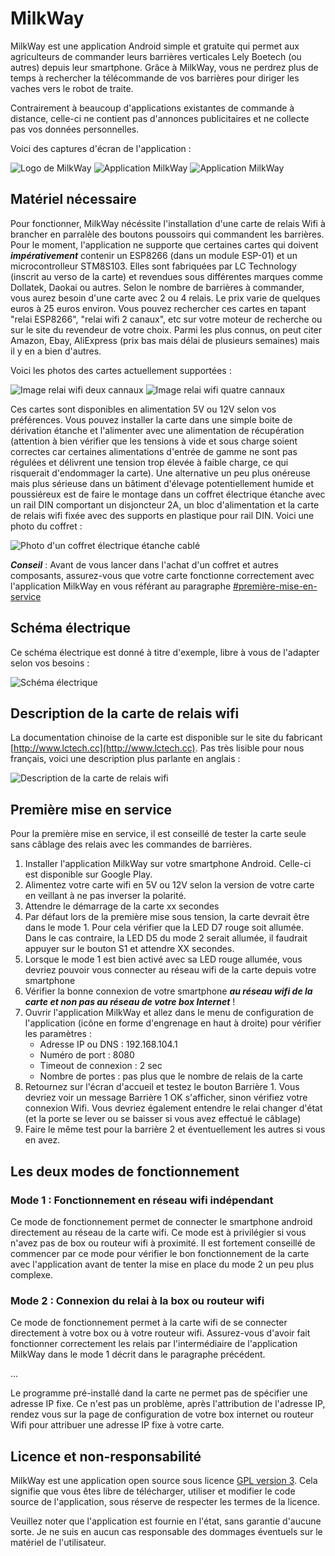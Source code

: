 # MilkWay

MilkWay est une application Android simple et gratuite qui permet aux agriculteurs de commander leurs barrières verticales Lely Boetech (ou autres) depuis leur smartphone. Grâce à MilkWay, vous ne perdrez plus de temps à rechercher la télécommande de vos barrières pour diriger les vaches vers le robot de traite.

Contrairement à beaucoup d'applications existantes de commande à distance, celle-ci ne contient pas d'annonces publicitaires et ne collecte pas vos données personnelles.

Voici des captures d'écran de l'application : 

![Logo de MilkWay](images/logo.png "Logo de MilkWay") 
![Application MilkWay](images/application_2portes.jpg "Application MilkWay")
![Application MilkWay](images/application_3portes.jpg "Application MilkWay")

## Matériel nécessaire

Pour fonctionner, MilkWay nécéssite l'installation d'une carte de relais Wifi à brancher en parralèle des boutons poussoirs qui commandent les barrières. Pour le moment, l'application ne supporte que certaines cartes qui doivent ***impérativement*** contenir un ESP8266 (dans un module ESP-01) et un microcontrolleur STM8S103. Elles sont fabriquées par LC Technology (inscrit au verso de la carte) et revendues sous différentes marques comme Dollatek, Daokai ou autres. Selon le nombre de barrières à commander, vous aurez besoin d'une carte avec 2 ou 4 relais. Le prix varie de quelques euros à 25 euros environ. Vous pouvez rechercher ces cartes en tapant "relai ESP8266", "relai wifi 2 canaux", etc sur votre moteur de recherche ou sur le site du revendeur de votre choix. Parmi les plus connus, on peut citer Amazon, Ebay, AliExpress (prix bas mais délai de plusieurs semaines) mais il y en a bien d'autres.

Voici les photos des cartes actuellement supportées : 

![Image relai wifi deux cannaux](images/relai_2_contacts.png "Relai wifi 2 canaux")
![Image relai wifi quatre cannaux](images/relai_4_contacts.png "Relai wifi 4 canaux")

Ces cartes sont disponibles en alimentation 5V ou 12V selon vos préférences. Vous pouvez installer la carte dans une simple boite de dérivation étanche et l'alimenter avec une alimentation de récupération (attention à bien vérifier que les tensions à vide et sous charge soient correctes car certaines alimentations d'entrée de gamme ne sont pas régulées et délivrent une tension trop élevée à faible charge, ce qui risquerait d'endommager la carte). Une alternative un peu plus onéreuse mais plus sérieuse dans un bâtiment d'élevage potentiellement humide et poussiéreux est de faire le montage dans un coffret électrique étanche avec un rail DIN comportant un disjoncteur 2A, un bloc d'alimentation et la carte de relais wifi fixée avec des supports en plastique pour rail DIN. Voici une photo du coffret : 

![Photo d'un coffret électrique étanche cablé](images/coffret.jpg "Exemple de montage")

***Conseil*** : Avant de vous lancer dans l'achat d'un coffret et autres composants, assurez-vous que votre carte fonctionne correctement avec l'application MilkWay en vous référant au paragraphe [#première-mise-en-service](#première-mise-en-service)

## Schéma électrique

Ce schéma électrique est donné à titre d'exemple, libre à vous de l'adapter selon vos besoins : 

![Schéma électrique](images/schema_electrique.png "Schéma électrique")


## Description de la carte de relais wifi

La documentation chinoise de la carte est disponible sur le site du fabricant [http://www.lctech.cc](http://www.lctech.cc). Pas très lisible pour nous français, voici une description plus parlante en anglais : 

![Description de la carte de relais wifi](images/relai_details.jpg "Description de la carte de relais wifi")

## Première mise en service

Pour la première mise en service, il est conseillé de tester la carte seule sans câblage des relais avec les commandes de barrières.

1. Installer l'application MilkWay sur votre smartphone Android. Celle-ci est disponible sur Google Play. 
2. Alimentez votre carte wifi en 5V ou 12V selon la version de votre carte en veillant à ne pas inverser la polarité.
3. Attendre le démarrage de la carte xx secondes
4. Par défaut lors de la première mise sous tension, la carte devrait être dans le mode 1. Pour cela vérifier que la LED D7 rouge soit allumée. Dans le cas contraire, la LED D5 du mode 2 serait allumée, il faudrait appuyer sur le bouton S1 et attendre XX secondes.
5. Lorsque le mode 1 est bien activé avec sa LED rouge allumée, vous devriez pouvoir vous connecter au réseau wifi de la carte depuis votre smartphone
6. Vérifier la bonne connexion de votre smartphone ***au réseau wifi de la carte et non pas au réseau de votre box Internet*** ! 
7. Ouvrir l'application MilkWay et allez dans le menu de configuration de l'application (icône en forme d'engrenage en haut à droite) pour vérifier les paramètres : 
      - Adresse IP ou DNS : 192.168.104.1
      - Numéro de port : 8080
      - Timeout de connexion : 2 sec
      - Nombre de portes : pas plus que le nombre de relais de la carte
9. Retournez sur l'écran d'accueil et testez le bouton Barrière 1. Vous devriez voir un message Barrière 1 OK s'afficher, sinon vérifiez votre connexion Wifi. Vous devriez également entendre le relai changer d'état (et la porte se lever ou se baisser si vous avez effectué le câblage)
10. Faire le même test pour la barrière 2 et éventuellement les autres si vous en avez. 

## Les deux modes de fonctionnement

### Mode 1 : Fonctionnement en réseau wifi indépendant

Ce mode de fonctionnement permet de connecter le smartphone android directement au réseau de la carte wifi. Ce mode est à privilégier si vous n'avez pas de box ou routeur wifi à proximité. Il est fortement conseillé de commencer par ce mode pour vérifier le bon fonctionnement de la carte avec l'application avant de tenter la mise en place du mode 2 un peu plus complexe.

### Mode 2 : Connexion du relai à la box ou routeur wifi

Ce mode de fonctionnement permet à la carte wifi de se connecter directement à votre box ou à votre routeur wifi. Assurez-vous d'avoir fait fonctionner correctement les relais par l'intermédiaire de l'application MilkWay dans le mode 1 décrit dans le paragraphe précédent.

...

Le programme pré-installé dand la carte ne permet pas de spécifier une adresse IP fixe. Ce n'est pas un problème, après l'attribution de l'adresse IP, rendez vous sur la page de configuration de votre box internet ou routeur Wifi pour attribuer une adresse IP fixe à votre carte.

## Licence et non-responsabilité
MilkWay est une application open source sous licence [GPL version 3](LICENSE). Cela signifie que vous êtes libre de télécharger, utiliser et modifier le code source de l'application, sous réserve de respecter les termes de la licence.

Veuillez noter que l'application est fournie en l'état, sans garantie d'aucune sorte. Je ne suis en aucun cas responsable des dommages éventuels sur le matériel de l'utilisateur.

